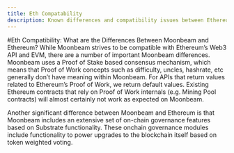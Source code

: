 ```yaml
---
title: Eth Compatability
description: Known differences and compatibility issues between Ethereum and Moonbeam
---
```


#Eth Compatibility: What are the Differences Between Moonbeam and Ethereum?
While Moonbeam strives to be compatible with Ethereum’s Web3 API and EVM, there are a number of important Moonbeam differences.  Moonbeam uses a Proof of Stake based consensus mechanism, which means that Proof of Work concepts such as difficulty, uncles, hashrate, etc generally don’t have meaning within Moonbeam.  For APIs that return values related to Ethereum’s Proof of Work, we return default values.  Existing Ethereum contracts that rely on Proof of Work internals (e.g. Mining Pool contracts) will almost certainly not work as expected on Moonbeam.

Another significant difference between Moonbeam and Ethereum is that Moonbeam includes an extensive set of on-chain governance features based on Substrate functionality.  These onchain governance modules include functionality to power upgrades to the blockchain itself based on token weighted voting.

